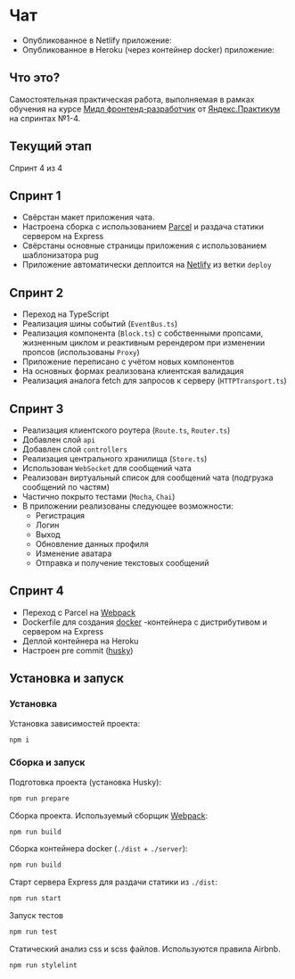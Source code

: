 # Чат

- Опубликованное в Netlify приложение: []()
- Опубликованное в Heroku (через контейнер docker) приложение: []()

## Что это?

Cамостоятельная практическая работа, выполняемая в рамках обучения на курсе [Мидл фронтенд-разработчик](https://praktikum.yandex.ru/middle-frontend/) от [Яндекс.Практикум](https://praktikum.yandex.ru) на спринтах №1-4.

## Текущий этап

Спринт 4 из 4

## Спринт 1

- Свёрстан макет приложения чата.
- Настроена сборка с использованием [Parcel](https://parceljs.org/) и раздача статики сервером на Express
- Свёрстаны основные страницы приложения с использованием шаблонизатора pug
- Приложение автоматически деплоится на [Netlify](https://www.netlify.com/) из ветки `deploy`

## Спринт 2

- Переход на TypeScript
- Реализация шины событий (`EventBus.ts`)
- Реализация компонента (`Block.ts`) с собственными пропсами, жизненным циклом и реактивным ререндером при изменении пропсов (использованы `Proxy`)
- Приложение переписано с учётом новых компонентов
- На основных формах реализована клиентская валидация
- Реализация аналога fetch для запросов к серверу (`HTTPTransport.ts`)

## Спринт 3

- Реализация клиентского роутера (`Route.ts`, `Router.ts`)
- Добавлен слой `api`
- Добавлен слой `controllers`
- Реализация центрального хранилища (`Store.ts`)
- Использован `WebSocket` для сообщений чата
- Реализован виртуальный список для сообщений чата (подгрузка сообщений по частям)
- Частично покрыто тестами (`Mocha`, `Chai`)
- В приложении реализованы следующее возможности:
  - Регистрация
  - Логин
  - Выход
  - Обновление данных профиля
  - Изменение аватара
  - Отправка и получение текстовых сообщений

## Спринт 4

- Переход с Parcel на [Webpack](https://webpack.js.org/)
- Dockerfile для создания [docker](https://www.docker.com/) -контейнера с дистрибутивом и сервером на Express
- Деплой контейнера на Heroku
- Настроен pre commit ([husky](https://typicode.github.io/husky/#/))

## Установка и запуск

### Установка

Установка зависимостей проекта:

```bash
npm i
```

### Сборка и запуск

Подготовка проекта (установка Husky):

```bash
npm run prepare
```

Сборка проекта. Используемый сборщик [Webpack](https://webpack.js.org/):

```bash
npm run build
```

Сборка контейнера docker (`./dist` + `./server`):

```bash
npm run build
```

Старт сервера Express для раздачи статики из `./dist`:

```bash
npm run start
```

Запуск тестов

```bash
npm run test
```

Статический анализ css и scss файлов. Используются правила Airbnb.

```bash
npm run stylelint
```

